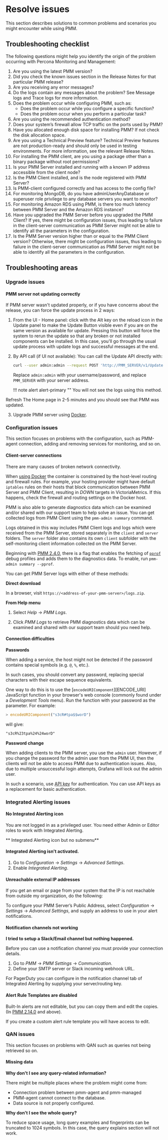 # Resolve issues

This section describes solutions to common problems and scenarios you might encounter while using PMM.


## Troubleshooting checklist

The following questions might help you identify the origin of the problem occurring with Percona Monitoring and Management:

1. Are you using the latest PMM version?
2. Did you check the known issues section in the Release Notes for that particular PMM release?
3. Are you receiving any error messages?
4. Do the logs contain any messages about the problem? See Message logs and Trace logs for more information.
5. Does the problem occur while configuring PMM, such as:
     - Does the problem occur while you configure a specific function?
     - Does the problem occur when you perform a particular task?
6. Are you using the recommended authentication method?
7. Does your system’s firewall allow TCP traffic on the ports used by PMM?
8. Have you allocated enough disk space for installing PMM? If not check the disk allocation space.
9. Are you using a Technical Preview feature? Technical Preview features are not production-ready and should only be used in testing environments. For more information, see the relevant Release Notes.
10. For installing the PMM client, are you using a package other than a binary package without root permissions?
11. Is your PMM Server installed and running with a known IP address accessible from the client node?
12. Is the PMM Client installed, and is the node registered with PMM Server?
13. Is PMM-client configured correctly and has access to the config file?
14. For monitoring MongoDB, do you have adminUserAnyDatabase or superuser role privilege to any database servers you want to monitor?
15. For monitoring Amazon RDS using PMM, is there too much latency between PMM Server and the Amazon RDS instance?
16. Have you upgraded the PMM Server before you upgraded the PMM Client? If yes, there might be configuration issues, thus leading to failure in the client-server communication as PMM Server might not be able to identify all the parameters in the configuration.
17. Is the PMM Server version higher than or equal to the PMM Client version? Otherwise, there might be configuration issues, thus leading to failure in the client-server communication as PMM Server might not be able to identify all the parameters in the configuration.

## Troubleshooting areas

### Upgrade issues

#### PMM server not updating correctly


If PMM server wasn't updated properly, or if you have concerns about the release, you can force the update process in 2 ways:

1. From the UI - Home panel: click with the Alt key on the reload icon in the Update panel to make the Update Button visible even if you are on the same version as available for update. Pressing this button will force the system to rerun the update so that any broken or not installed components can be installed. In this case, you'll go through the usual update process with update logs and successful messages at the end.

2. By API call (if UI not available): You can call the Update API directly with:

    ```sh
    curl --user admin:admin --request POST 'http://PMM_SERVER/v1/Updates/Start'
    ```

    Replace `admin:admin` with your username/password, and replace `PMM_SERVER` with your server address.

    !!! note alert alert-primary ""
        You will not see the logs using this method.

Refresh The Home page in 2-5 minutes and you should see that PMM was updated.

3. Upgrade PMM server using [Docker](https://docs.percona.com/percona-monitoring-and-management/setting-up/server/docker.html#upgrade).

### Configuration issues

This section focuses on problems with the configuration, such as PMM-agent connection, adding and removing services for monitoring, and so on.

#### Client-server connections

There are many causes of broken network connectivity.

When [using Docker](../setting-up/server/docker.md) the container is constrained by the host-level routing and firewall rules. For example, your hosting provider might have default `iptables` rules on their hosts that block communication between PMM Server and PMM Client, resulting in *DOWN* targets in VictoriaMetrics. If this happens, check the firewall and routing settings on the Docker host.

PMM is also able to generate diagnostics data which can be examined and/or shared with our support team to help solve an issue. You can get collected logs from PMM Client using the `pmm-admin summary` command.

Logs obtained in this way includes PMM Client logs and logs which were received from the PMM Server, stored separately in the `client` and `server` folders. The `server` folder also contains its own `client` subfolder with the self-monitoring client information collected on the PMM Server.

Beginning with [PMM 2.4.0](../release-notes/2.4.0.md), there is a flag that enables the fetching of [`pprof`](https://github.com/google/pprof) debug profiles and adds them to the diagnostics data. To enable, run `pmm-admin summary --pprof`.

You can get PMM Server logs with either of these methods:

**Direct download**

In a browser, visit `https://<address-of-your-pmm-server>/logs.zip`.

**From Help menu**

1. Select <i class="uil uil-question-circle"></i> *Help* → <i class="uil uil-download-alt"></i> *PMM Logs*.

2. Click *PMM Logs* to retrieve PMM diagnostics data which can be examined and shared with our support team should you need help.

#### Connection difficulties

**Passwords**

When adding a service, the host might not be detected if the password contains special symbols (e.g. `@`, `%`, etc.).

In such cases, you should convert any password, replacing special characters with their escape sequence equivalents.

One way to do this is to use the [`encodeURIComponent`][ENCODE_URI] JavaScript function in your browser's web console (commonly found under a *Development Tools* menu). Run the function with your password as the parameter. For example:

```js
> encodeURIComponent("s3cR#tpa$$worD")
```

will give:

```txt
"s3cR%23tpa%24%24worD"
```

**Password change**

When adding clients to the PMM server, you use the `admin` user. However, if you change the password for the admin user from the PMM UI, then the clients will not be able to access PMM due to authentication issues. Also, due to multiple unsuccessful login attempts, Grafana will lock out the admin user.

In such a scenario, use [API key](../../details/api.md#api-keys-and-authentication) for authentication. You can use API keys as a replacement for basic authentication.

### Integrated Alerting issues

#### No <i class="uil uil-bell"></i> Integrated Alerting icon

You are not logged in as a privileged user. You need either Admin or Editor roles to work with Integrated Alerting.

** <i class="uil uil-bell"></i> Integrated Alerting icon but no submenu**

#### Integrated Alerting isn't activated.

1. Go to <i class="uil uil-cog"></i> *Configuration* → <i class="uil uil-setting"></i> *Settings* → *Advanced Settings*.
2. Enable *Integrated Alerting*.

#### Unreachable external IP addresses

If you get an email or page from your system that the IP is not reachable from outside my organization, do the following:

To configure your PMM Server’s Public Address, select <i class="uil uil-cog"></i> *Configuration* → <i class="uil uil-setting"></i> *Settings* → *Advanced Settings*, and supply an address to use in your alert notifications.


#### Notification channels not working

**I tried to setup a Slack/Email channel but nothing happened.**

Before you can use a notification channel you must provide your connection details.

1. Go to *PMM* → *PMM Settings* → *Communication*.
2. Define your SMTP server or Slack incoming webhook URL.

For PagerDuty you can configure in the notification channel tab of Integrated Alerting by supplying your server/routing key.


#### Alert Rule Templates are disabled

Built-In alerts are not editable, but you can copy them and edit the copies. (In [PMM 2.14.0](../release-notes/2.14.0.md) and above).

If you create a custom alert rule template you will have access to edit.


### QAN issues

This section focuses on problems with QAN such as queries not being retrieved so on.

#### Missing data

**Why don't I see any query-related information?**

There might be multiple places where the problem might come from:

- Connection problem between pmm-agent and pmm-managed
- PMM-agent cannot connect to the database.
- Data source is not properly configured.


**Why don't I see the whole query?**

To reduce space usage, long query examples and fingerprints can be truncated to 1024 symbols. In this case, the query explains section will not work.


